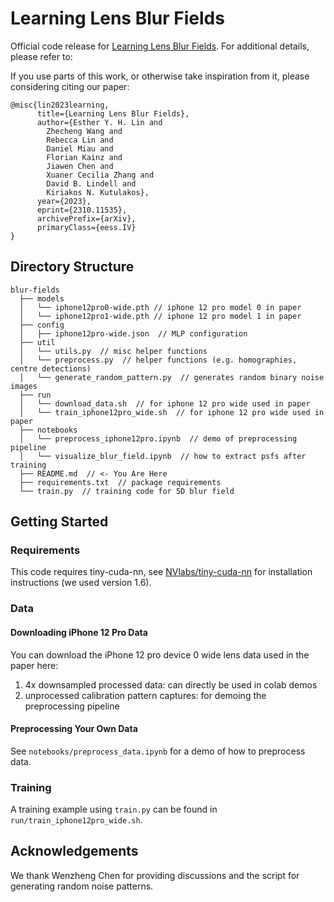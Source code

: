# Learning Lens Blur Fields
Official code release for [Learning Lens Blur Fields](https://arxiv.org/abs/2310.11535). For additional details, please refer to:

If you use parts of this work, or otherwise take inspiration from it, please considering citing our paper:

```
@misc{lin2023learning,
      title={Learning Lens Blur Fields}, 
      author={Esther Y. H. Lin and 
        Zhecheng Wang and 
        Rebecca Lin and 
        Daniel Miau and 
        Florian Kainz and 
        Jiawen Chen and 
        Xuaner Cecilia Zhang and 
        David B. Lindell and 
        Kiriakos N. Kutulakos},
      year={2023},
      eprint={2310.11535},
      archivePrefix={arXiv},
      primaryClass={eess.IV}
}
```

## Directory Structure

```
blur-fields
  ├── models  
  │   └── iphone12pro0-wide.pth // iphone 12 pro model 0 in paper
  │   └── iphone12pro1-wide.pth // iphone 12 pro model 1 in paper
  ├── config
  │   ├── iphone12pro-wide.json  // MLP configuration
  ├── util
  │   └── utils.py  // misc helper functions 
  │   └── preprocess.py  // helper functions (e.g. homographies, centre detections)
  │   └── generate_random_pattern.py  // generates random binary noise images
  ├── run
  │   └── download_data.sh  // for iphone 12 pro wide used in paper
  │   └── train_iphone12pro_wide.sh  // for iphone 12 pro wide used in paper
  ├── notebooks
  │   └── preprocess_iphone12pro.ipynb  // demo of preprocessing pipeline
  │   └── visualize_blur_field.ipynb  // how to extract psfs after training
  ├── README.md  // <- You Are Here
  ├── requirements.txt  // package requirements
  └── train.py  // training code for 5D blur field
```

## Getting Started

### Requirements

This code requires tiny-cuda-nn, see [NVlabs/tiny-cuda-nn](https://github.com/NVlabs/tiny-cuda-nn) for installation instructions (we used version 1.6).

### Data

#### Downloading iPhone 12 Pro Data

You can download the iPhone 12 pro device 0 wide lens data used in the paper here:

1.  4x downsampled processed data: can directly be used in colab demos
2.  unprocessed calibration pattern captures: for demoing the preprocessing pipeline

#### Preprocessing Your Own Data

See `notebooks/preprocess_data.ipynb` for a demo of how to preprocess data.

### Training

A training example using `train.py` can be found in `run/train_iphone12pro_wide.sh`. 

## Acknowledgements

We thank Wenzheng Chen for providing discussions and the script for generating random noise patterns. 